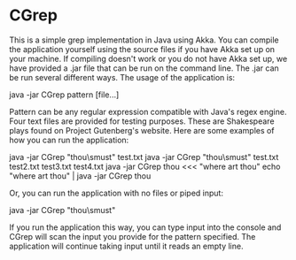 CGrep
=====

This is a simple grep implementation in Java using Akka. You can compile the application yourself using the source files if you have Akka set up on your machine. If compiling doesn't work or you do not have Akka set up, we have provided a .jar file that can be run on the command line. The .jar can be run several different ways. The usage of the application is:

java -jar CGrep pattern [file...]

Pattern can be any regular expression compatible with Java's regex engine. Four text files are provided for testing purposes. These are Shakespeare plays found on Project Gutenberg's website. Here are some examples of how you can run the application: 

java -jar CGrep "thou\smust" test.txt
java -jar CGrep "thou\smust" test.txt test2.txt test3.txt test4.txt
java -jar CGrep thou <<< "where art thou"
echo "where art thou" | java -jar CGrep thou

Or, you can run the application with no files or piped input:

java -jar CGrep "thou\smust"

If you run the application this way, you can type input into the console and CGrep will scan the input you provide for the pattern specified. The application will continue taking input until it reads an empty line.